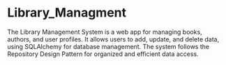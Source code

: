 # Library_Managment
The Library Management System is a web app for managing books, authors, and user profiles. It allows users to add, update, and delete data, using SQLAlchemy for database management. The system follows the Repository Design Pattern for organized and efficient data access.
